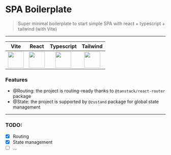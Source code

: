 # SPA Boilerplate 
> Super minimal boilerplate to start simple SPA with react + typescript + tailwind (with Vite)

---

|                                                  Vite                                                   |                                                  React                                                  |                                               Typescript                                                |                                                Tailwind                                                 |
| :-----------------------------------------------------------------------------------------------------: | :-----------------------------------------------------------------------------------------------------: | :-----------------------------------------------------------------------------------------------------: | :-----------------------------------------------------------------------------------------------------: |
| <img src="https://github.com/user-attachments/assets/60e07c0e-f0c6-43fb-8749-8acbc35ad9f3" width="50"/> | <img src="https://github.com/user-attachments/assets/b321f4ca-dfbe-4c53-9b32-555726ca2111" width="50"/> | <img src="https://github.com/user-attachments/assets/7394a858-29ae-432a-9035-2756d71868f5" width="50"/> | <img src="https://github.com/user-attachments/assets/6fec269c-07e2-40e1-b2d3-dc5af8355bbf" width="50"/> |

### Features

- @Routing: the project is routing-ready thanks to `@tanstack/react-router` package
- @State: the project is supported by `@zustand` package for global state management

---

### TODO:

- [x] Routing
- [x] State management
- [ ] ...
